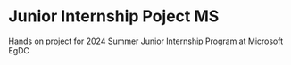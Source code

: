 # Junior Internship Poject MS
Hands on project for 2024 Summer Junior Internship Program at Microsoft EgDC
